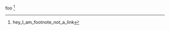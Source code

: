 <!--
 - SPDX-FileCopyrightText: 2022 Serokell <https://serokell.io>
 -
 - SPDX-License-Identifier: MPL-2.0
 -->
foo [^good]

[^good]: hey_I_am_footnote_not_a_link
